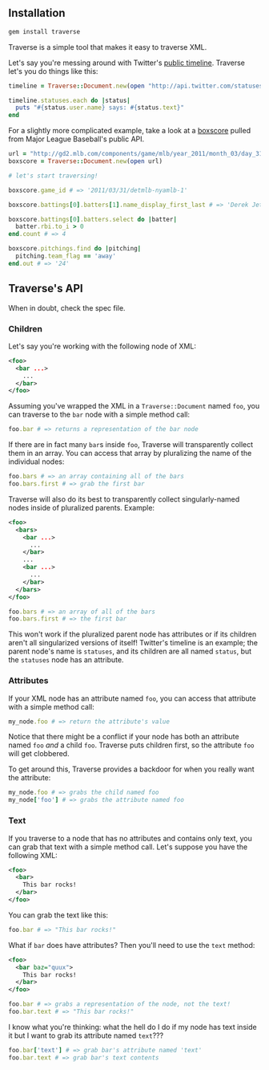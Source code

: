 ## Installation

```bash
gem install traverse
```

Traverse is a simple tool that makes it easy to traverse XML. 

Let's say you're messing around with Twitter's
[public timeline](http://api.twitter.com/statuses/public_timeline.xml).
Traverse let's you do things like this:
 
```ruby
timeline = Traverse::Document.new(open "http://api.twitter.com/statuses/public_timeline.xml")

timeline.statuses.each do |status|
  puts "#{status.user.name} says: #{status.text}"
end
```

For a slightly more complicated example, take a look at a
[boxscore](http://gd2.mlb.com/components/game/mlb/year_2011/month_03/day_31/gid_2011_03_31_detmlb_nyamlb_1/boxscore.xml)
pulled from Major League Baseball's public API.

```ruby
url = "http://gd2.mlb.com/components/game/mlb/year_2011/month_03/day_31/gid_2011_03_31_detmlb_nyamlb_1/boxscore.xml"
boxscore = Traverse::Document.new(open url)

# let's start traversing!

boxscore.game_id # => '2011/03/31/detmlb-nyamlb-1'

boxscore.battings[0].batters[1].name_display_first_last # => 'Derek Jeter'

boxscore.battings[0].batters.select do |batter|
  batter.rbi.to_i > 0
end.count # => 4

boxscore.pitchings.find do |pitching|
  pitching.team_flag == 'away'
end.out # => '24'
```

## Traverse's API

When in doubt, check the spec file.

### Children

Let's say you're working with the following node of XML:

```xml
<foo>
  <bar ...>
    ...
  </bar>
</foo>
```

Assuming you've wrapped the XML in a `Traverse::Document` named `foo`, you can
traverse to the `bar` node with a simple method call:

```ruby
foo.bar # => returns a representation of the bar node
```

If there are in fact many `bar`s inside `foo`, Traverse will transparently
collect them in an array. You can access that array by pluralizing the name of
the individual nodes:

```ruby
foo.bars # => an array containing all of the bars
foo.bars.first # => grab the first bar
```

Traverse will also do its best to transparently collect singularly-named nodes
inside of pluralized parents. Example:

```xml
<foo>
  <bars>
    <bar ...>
      ...
    </bar>
    ...
    <bar ...>
      ...
    </bar>
  </bars>
</foo>
```
```ruby
foo.bars # => an array of all of the bars
foo.bars.first # => the first bar
```

This won't work if the pluralized parent node has attributes or if its children
aren't all singularized versions of itself! Twitter's timeline is an example;
the parent node's name is `statuses`, and its children are all named
`status`, but the `statuses` node has an attribute.

### Attributes

If your XML node has an attribute named `foo`, you can access that attribute
with a simple method call:

```ruby
my_node.foo # => return the attribute's value
```

Notice that there might be a conflict if your node has both an attribute named
`foo` _and_ a child `foo`. Traverse puts children first, so the attribute `foo`
will get clobbered.

To get around this, Traverse provides a backdoor for when you really want the
attribute:

```ruby
my_node.foo # => grabs the child named foo
my_node['foo'] # => grabs the attribute named foo
```

### Text

If you traverse to a node that has no attributes and contains only text, you
can grab that text with a simple method call. Let's suppose you have the
following XML:

```xml
<foo>
  <bar>
    This bar rocks!
  </bar>
</foo>
```

You can grab the text like this:

```ruby
foo.bar # => "This bar rocks!"
```

What if `bar` does have attributes? Then you'll need to use the `text` method:

```xml
<foo>
  <bar baz="quux">
    This bar rocks!
  </bar>
</foo>
```
```ruby
foo.bar # => grabs a representation of the node, not the text!
foo.bar.text # => "This bar rocks!"
```

I know what you're thinking: what the hell do I do if my node has text inside
it but I want to grab its attribute named `text`???

```ruby
foo.bar['text'] # => grab bar's attribute named 'text'
foo.bar.text # => grab bar's text contents
```
